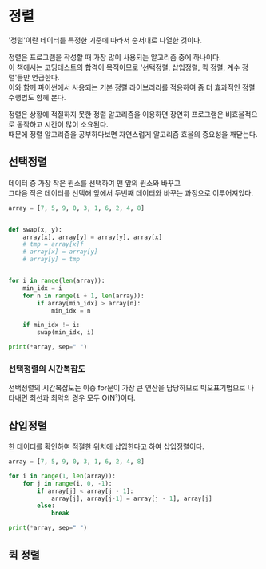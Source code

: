 # 정렬

'정렬'이란 데이터를 특정한 기준에 따라서 순서대로 나열한 것이다.

정렬은 프로그램을 작성할 때 가장 많이 사용되는 알고리즘 중에 하나이다.<br>
이 책에서는 코딩테스트의 합격이 목적이므로 '선택정렬, 삽입정렬, 퀵 정렬, 계수 정렬'들만 언급한다.<br>
이와 함께 파이썬에서 사용되는 기본 정렬 라이브러리를 적용하여 좀 더 효과적인 정렬 수행법도 함께 본다.

정렬은 상황에 적절하지 못한 정렬 알고리즘을 이용하면 장연히 프로그램은 비효울적으로 동작하고 시간이 많이 소요된다.<br>
때문에 정렬 알고리즘을 공부하다보면 자연스럽게 알고리즘 효울의 중요성을 깨닫는다.

## 선택정렬

데이터 중 가장 작은 원소를 선택하여 맨 앞의 원소와 바꾸고<br>
그다음 작은 데이터를 선택해 앞에서 두번째 데이터와 바꾸는 과정으로 이루어져있다.

```python
array = [7, 5, 9, 0, 3, 1, 6, 2, 4, 8]


def swap(x, y):
    array[x], array[y] = array[y], array[x]
    # tmp = array[x]f
    # array[x] = array[y]
    # array[y] = tmp


for i in range(len(array)):
    min_idx = i
    for n in range(i + 1, len(array)):
        if array[min_idx] > array[n]:
            min_idx = n

    if min_idx != i:
        swap(min_idx, i)

print(*array, sep=" ")
```

### 선택정렬의 시간복잡도
선택정렬의 시간복잡도는 이중 for문이 가장 큰 연산을 담당하므로 빅오표기법으로 나타내면
최선과 최악의 경우 모두 O(N²)이다.

## 삽입정렬

한 데이터를 확인하여 적절한 위치에 삽입한다고 하여 삽입정렬이다.

```python
array = [7, 5, 9, 0, 3, 1, 6, 2, 4, 8]

for i in range(1, len(array)):
    for j in range(i, 0, -1):
        if array[j] < array[j - 1]:
            array[j], array[j-1] = array[j - 1], array[j]
        else:
            break

print(*array, sep=" ")
```

## 퀵 정렬

```python

```